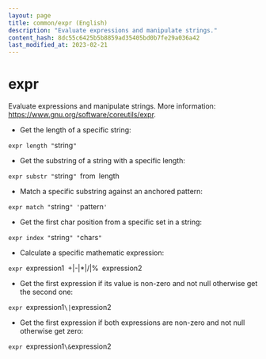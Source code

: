 ```yaml
---
layout: page
title: common/expr (English)
description: "Evaluate expressions and manipulate strings."
content_hash: 8dc55c6425b5b8859ad35405bd0b7fe29a036a42
last_modified_at: 2023-02-21
---
```

# expr

Evaluate expressions and manipulate strings.
More information: <https://www.gnu.org/software/coreutils/expr>.

- Get the length of a specific string:

`expr length "`<span class="tldr-var badge badge-pill bg-dark-lm bg-white-dm text-white-lm text-dark-dm font-weight-bold">string</span>`"`

- Get the substring of a string with a specific length:

`expr substr "`<span class="tldr-var badge badge-pill bg-dark-lm bg-white-dm text-white-lm text-dark-dm font-weight-bold">string</span>`" `<span class="tldr-var badge badge-pill bg-dark-lm bg-white-dm text-white-lm text-dark-dm font-weight-bold">from</span>` `<span class="tldr-var badge badge-pill bg-dark-lm bg-white-dm text-white-lm text-dark-dm font-weight-bold">length</span>

- Match a specific substring against an anchored pattern:

`expr match "`<span class="tldr-var badge badge-pill bg-dark-lm bg-white-dm text-white-lm text-dark-dm font-weight-bold">string</span>`" '`<span class="tldr-var badge badge-pill bg-dark-lm bg-white-dm text-white-lm text-dark-dm font-weight-bold">pattern</span>`'`

- Get the first char position from a specific set in a string:

`expr index "`<span class="tldr-var badge badge-pill bg-dark-lm bg-white-dm text-white-lm text-dark-dm font-weight-bold">string</span>`" "`<span class="tldr-var badge badge-pill bg-dark-lm bg-white-dm text-white-lm text-dark-dm font-weight-bold">chars</span>`"`

- Calculate a specific mathematic expression:

`expr `<span class="tldr-var badge badge-pill bg-dark-lm bg-white-dm text-white-lm text-dark-dm font-weight-bold">expression1</span>` `<span class="tldr-var badge badge-pill bg-dark-lm bg-white-dm text-white-lm text-dark-dm font-weight-bold">+|-|*|/|%</span>` `<span class="tldr-var badge badge-pill bg-dark-lm bg-white-dm text-white-lm text-dark-dm font-weight-bold">expression2</span>

- Get the first expression if its value is non-zero and not null otherwise get the second one:

`expr `<span class="tldr-var badge badge-pill bg-dark-lm bg-white-dm text-white-lm text-dark-dm font-weight-bold">expression1</span>` \| `<span class="tldr-var badge badge-pill bg-dark-lm bg-white-dm text-white-lm text-dark-dm font-weight-bold">expression2</span>

- Get the first expression if both expressions are non-zero and not null otherwise get zero:

`expr `<span class="tldr-var badge badge-pill bg-dark-lm bg-white-dm text-white-lm text-dark-dm font-weight-bold">expression1</span>` \& `<span class="tldr-var badge badge-pill bg-dark-lm bg-white-dm text-white-lm text-dark-dm font-weight-bold">expression2</span>
